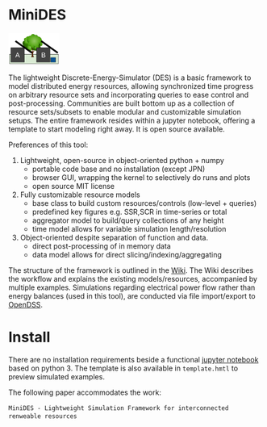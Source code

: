 # MiniDES

<img src="https://github.com/cs7org/MiniDES/blob/master/wiki_images/commtree.png" alt="commtree" width="20%"/>

The lightweight Discrete-Energy-Simulator (DES) is a basic framework to model distributed energy resources, allowing synchronized time progress on arbitrary resource sets and incorporating queries to ease control and post-processing. 
Communities are built bottom up as a collection of resource sets/subsets to enable modular and customizable simulation setups. The entire framework resides within a jupyter notebook, offering a template to start modeling right away. It is open source available.

Preferences of this tool:
1. Lightweight, open-source in object-oriented python + numpy
   - portable code base and no installation (except JPN)
   - browser GUI, wrapping the kernel to selectively do runs and plots
   - open source MIT license
2. Fully customizable resource models
   - base class to build custom resources/controls (low-level + queries)
   - predefined key figures e.g. SSR,SCR in time-series or total
   - aggregator model to build/query collections of any height
   - time model allows for variable simulation length/resolution
3. Object-oriented despite separation of function and data.
   - direct post-processing of in memory data
   - data model allows for direct slicing/indexing/aggregating

The structure of the framework is outlined in the [Wiki](https://github.com/cs7org/MiniDES/wiki). The Wiki describes the workflow and explains the existing models/resources, accompanied by multiple examples. Simulations regarding electrical power flow rather than energy balances (used in this tool), are conducted via file import/export to [OpenDSS](https://sourceforge.net/projects/electricdss/).

# Install

There are no installation requirements beside a functional [jupyter notebook](https://jupyter.readthedocs.io/en/latest/install.html) based on python 3. The template is also available in `template.hmtl` to preview simulated examples.

The following paper accommodates the work:
```
MiniDES - Lightweight Simulation Framework for interconnected renweable resources
```